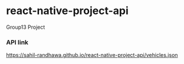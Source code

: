 # react-native-project-api
Group13 Project

### API link
https://sahil-randhawa.github.io/react-native-project-api/vehicles.json
